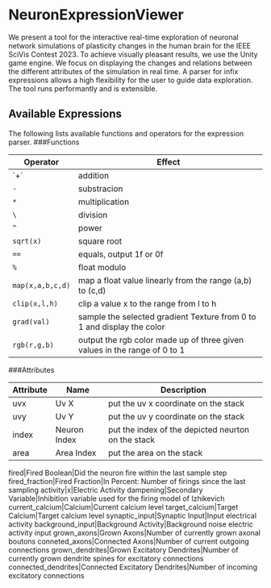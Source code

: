 # NeuronExpressionViewer
We present a tool for the interactive real-time exploration of neuronal network simulations of plasticity changes in the human brain for the IEEE SciVis Contest 2023. To achieve visually pleasant results, we use the Unity game engine. We focus on displaying the changes and relations between the different attributes of the simulation in real time. A parser for infix expressions allows a high flexibility for the user to guide data exploration. The tool runs performantly and is extensible.


## Available Expressions
The following lists available functions and operators for the expression parser.
###Functions

Operator|Effect
---|---
`+´ | addition
`-` | substracion
`*` |multiplication
`\` |division
`^` |power
`sqrt(x)` |square root
`==` |equals, output 1f or 0f
`%` |float modulo
`map(x,a,b,c,d)` |map a float value linearly from the range (a,b) to (c,d)
`clip(x,l,h)`|clip a value x to the range from l to h
`grad(val)`|sample the selected gradient Texture from 0 to 1 and display the color
`rgb(r,g,b)`|output the rgb color made up of three given values in the range of 0 to 1
 
###Attributes

Attribute|Name|Description
---|---|---
uvx| Uv X |put the uv x coordinate on the stack
uvy| Uv Y |put the uv y coordinate on the stack
index| Neuron Index |put the index of the depicted neurton on the stack	
area| Area Index |put the area on the stack

fired|Fired Boolean|Did the neuron fire within the last sample step
fired_fraction|Fired Fraction|In Percent: Number of firings since the last sampling
activity|x|Electric Activity
dampening|Secondary Variable|Inhibition variable used for the firing model of Izhikevich
current_calcium|Calcium|Current calcium level
target_calcium|Target Calcium|Target calcium level
synaptic_input|Synaptic Input|Input electrical activity
background_input|Background Activity|Background noise electric activity input
grown_axons|Grown Axons|Number of currently grown axonal boutons
conneted_axons|Connected Axons|Number of current outgoing connections
grown_dendrites|Grown Excitatory Dendrites|Number of currently grown dendrite spines for excitatory connections
connected_dendrites|Connected Excitatory Dendrites|Number of incoming excitatory connections
